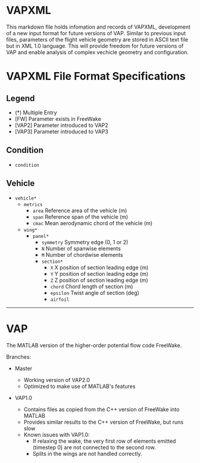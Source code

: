# VAPXML
This markdown file holds infomation and records of VAPXML, development of a new input format for future versions of VAP. Similar to previous input files, parameters of the flight vehicle geometry are stored in ASCII text file but in XML 1.0 language. This will provide freedom for future versions of VAP and enable analysis of complex vechicle geometry and configuration. 


# VAPXML File Format Specifications
## Legend
- (\*)  Multiple Entry
- [FW] Parameter exists in FreeWake
- [VAP2] Parameter introduced to VAP2
- [VAP3] Parameter introduced to VAP3


## Condition
- `condition`


## Vehicle
- `vehicle*`
	- `metrics`
		- `area` Reference area of the vehicle (m)
		- `span` Reference span of the vehicle (m)
		- `cmac` Mean aerodynamic chord of the vehicle (m)
	- `wing*`
		- `panel*`
			- `symmetry` Symmetry edge (0, 1 or 2)
			- `N` Number of spanwise elements
			- `M` Number of chordwise elements
			- `section*`
				- `X` X position of section leading edge (m)
				- `Y` Y position of section leading edge (m)
				- `Z` Z position of section leading edge (m)
				- `chord` Chord length of section (m)
				- `epsilon` Twist angle of section (deg)
				- `airfoil`

				
---

# VAP
The MATLAB version of the higher-order potential flow code FreeWake.

Branches:
- Master
    - Working version of VAP2.0
    - Optimized to make use of MATLAB's features

- VAP1.0
    - Contains files as copied from the C++ version of FreeWake into MATLAB
	- Provides similar results to the C++ version of FreeWake, but runs slow
    - Known issues with VAP1.0:
        - If relaxing the wake, the very first row of elements emitted (timestep 0) are not connected to the second row. 
        - Splits in the wings are not handled correctly.
